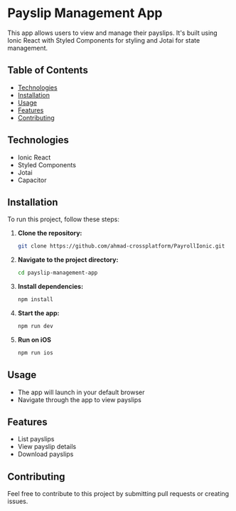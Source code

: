 # Payslip Management App

This app allows users to view and manage their payslips. It's built using Ionic React with Styled Components for styling and Jotai for state management.

## Table of Contents

- [Technologies](#technologies)
- [Installation](#installation)
- [Usage](#usage)
- [Features](#features)
- [Contributing](#contributing)

## Technologies

- Ionic React
- Styled Components
- Jotai
- Capacitor

## Installation

To run this project, follow these steps:

1. **Clone the repository:**
   ```bash
   git clone https://github.com/ahmad-crossplatform/PayrollIonic.git
   ```
2. **Navigate to the project directory:**

   ```bash
   cd payslip-management-app
   ```

3. **Install dependencies:**

   ```bash
   npm install
   ```

4. **Start the app:**

   ```bash
   npm run dev
   ```
5. **Run on iOS**
   ```bash
   npm run ios
   ```

## Usage

- The app will launch in your default browser
- Navigate through the app to view payslips

## Features

- List payslips
- View payslip details
- Download payslips

## Contributing

Feel free to contribute to this project by submitting pull requests or creating issues.
